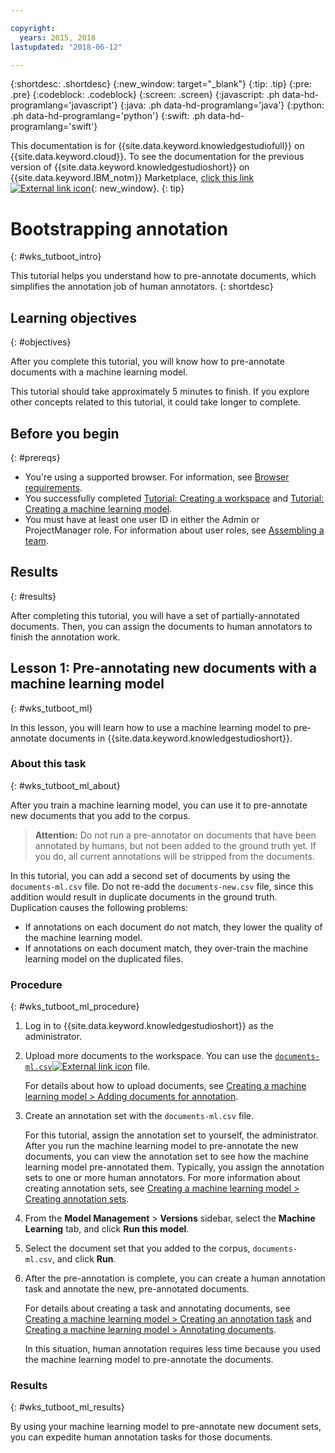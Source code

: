 ```yaml
---

copyright:
  years: 2015, 2018
lastupdated: "2018-06-12"

---
```


{:shortdesc: .shortdesc}
{:new_window: target="_blank"}
{:tip: .tip}
{:pre: .pre}
{:codeblock: .codeblock}
{:screen: .screen}
{:javascript: .ph data-hd-programlang='javascript'}
{:java: .ph data-hd-programlang='java'}
{:python: .ph data-hd-programlang='python'}
{:swift: .ph data-hd-programlang='swift'}

This documentation is for {{site.data.keyword.knowledgestudiofull}} on {{site.data.keyword.cloud}}. To see the documentation for the previous version of {{site.data.keyword.knowledgestudioshort}} on {{site.data.keyword.IBM_notm}} Marketplace, [click this link ![External link icon](../../icons/launch-glyph.svg "External link icon")](https://console.bluemix.net/docs/services/knowledge-studio/tutorials-bootstrap-annotation.html){: new_window}.
{: tip}

# Bootstrapping annotation
{: #wks_tutboot_intro}

This tutorial helps you understand how to pre-annotate documents, which simplifies the annotation job of human annotators.
{: shortdesc}

## Learning objectives
{: #objectives}

After you complete this tutorial, you will know how to pre-annotate documents with a machine learning model.

This tutorial should take approximately 5 minutes to finish. If you explore other concepts related to this tutorial, it could take longer to complete.

## Before you begin
{: #prereqs}

- You're using a supported browser. For information, see [Browser requirements](/docs/services/watson-knowledge-studio/system-requirements.html).
- You successfully completed [Tutorial: Creating a workspace](/docs/services/watson-knowledge-studio/tutorials-create-project.html) and [Tutorial: Creating a machine learning model](/docs/services/watson-knowledge-studio/tutorials-create-ml-model.html).
- You must have at least one user ID in either the Admin or ProjectManager role. For information about user roles, see [Assembling a team](/docs/services/watson-knowledge-studio/team.html).

## Results
{: #results}

After completing this tutorial, you will have a set of partially-annotated documents. Then, you can assign the documents to human annotators to finish the annotation work.

## Lesson 1: Pre-annotating new documents with a machine learning model
{: #wks_tutboot_ml}

In this lesson, you will learn how to use a machine learning model to pre-annotate documents in {{site.data.keyword.knowledgestudioshort}}.

### About this task
{: #wks_tutboot_ml_about}

After you train a machine learning model, you can use it to pre-annotate new documents that you add to the corpus.

> **Attention:** Do not run a pre-annotator on documents that have been annotated by humans, but not been added to the ground truth yet. If you do, all current annotations will be stripped from the documents.

In this tutorial, you can add a second set of documents by using the `documents-ml.csv` file. Do not re-add the `documents-new.csv` file, since this addition would result in duplicate documents in the ground truth. Duplication causes the following problems:

- If annotations on each document do not match, they lower the quality of the machine learning model.
- If annotations on each document match, they over-train the machine learning model on the duplicated files.

### Procedure
{: #wks_tutboot_ml_procedure}

1. Log in to {{site.data.keyword.knowledgestudioshort}} as the administrator.
1. Upload more documents to the workspace. You can use the <a target="_blank" href="https://watson-developer-cloud.github.io/doc-tutorial-downloads/knowledge-studio/documents-ml.csv" download>`documents-ml.csv`<img src="../../icons/launch-glyph.svg" alt="External link icon" title="External link icon" class="style-scope doc-content"></a> file.

    For details about how to upload documents, see [Creating a machine learning model > Adding documents for annotation](/docs/services/watson-knowledge-studio/tutorials-create-ml-model.html#tut_lessml1).

1. Create an annotation set with the `documents-ml.csv` file.

    For this tutorial, assign the annotation set to yourself, the administrator. After you run the machine learning model to pre-annotate the new documents, you can view the annotation set to see how the machine learning model pre-annotated them. Typically, you assign the annotation sets to one or more human annotators. For more information about creating annotation sets, see [Creating a machine learning model > Creating annotation sets](/docs/services/watson-knowledge-studio/tutorials-create-ml-model.html#wks_tutless_ml2).

1. From the **Model Management** > **Versions** sidebar, select the **Machine Learning** tab, and click **Run this model**.
1. Select the document set that you added to the corpus, `documents-ml.csv`, and click **Run**.
1. After the pre-annotation is complete, you can create a human annotation task and annotate the new, pre-annotated documents.

    For details about creating a task and annotating documents, see [Creating a machine learning model > Creating an annotation task](/docs/services/watson-knowledge-studio/tutorials-create-ml-model.html#wks_tutless_ml4) and [Creating a machine learning model > Annotating documents](/docs/services/watson-knowledge-studio/tutorials-create-ml-model.html#wks_tutless_ml5).

    In this situation, human annotation requires less time because you used the machine learning model to pre-annotate the documents.

### Results
{: #wks_tutboot_ml_results}

By using your machine learning model to pre-annotate new document sets, you can expedite human annotation tasks for those documents.
